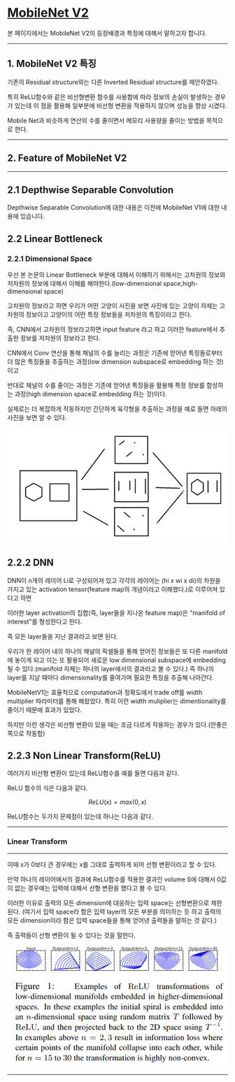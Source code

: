 # [MobileNet V2](https://arxiv.org/abs/1801.04381)
본 페이지에서는 MobileNet V2의 등장배경과 특징에 대해서 말하고자 합니다.

---

## 1. MobileNet V2 특징

기존의 Residual structure와는 다른 Inverted Residual structure를 제안하였다.

특히 ReLU함수와 같은 비선형변환 함수를 사용함에 따라 정보의 손실이 발생하는 경우가 있는데 이 점을 활용해 일부분에 비선형 변환을 적용하지 않으며 성능을 향상 시켰다.

Mobile Net과 비슷하게 연산의 수를 줄이면서 메모리 사용량을 줄이는 방법을 목적으로 한다.

---

## 2. Feature of MobileNet V2

---

## 2.1 Depthwise Separable Convolution

Depthwise Separable Convolution에 대한 내용은 이전에 MobileNet V1에 대한 내용에 있습니다.

## 2.2 Linear Bottleneck

### 2.2.1 Dimensional Space


우선 본 논문의 Linear Bottleneck 부분에 대해서 이해하기 위해서는 고차원의 정보와 저차원의 정보에 대해서 이해를 해야한다.(low-dimensional space,high-dimensional space)

고차원의 정보라고 하면 우리가 어떤 고양이 사진을 보면 사진에 있는 고양이 자체는 고차원의 정보이고 고양이의 어떤 특정 정보들을 저차원의 특징이라고 한다.

즉, CNN에서 고차원의 정보라고하면 input feature 라고 하고 이러한 feature에서 추출한 정보를 저차원의 정보라고 한다.

CNN에서 Conv 연산을 통해 채널의 수를 늘리는 과정은 기존에 얻어낸 특징들로부터 더 많은 특징들을 추출하는 과정(low dimension subspace로 embedding 하는 것)이고

반대로 채널의 수를 줄이는 과정은 기존에 얻어낸 특징들을 활용해 특정 정보를 합성하는 과정(high dimension space로 embedding 하는 것)이다.

실제로는 더 복잡하게 작동하지만 간단하게 육각형을 추출하는 과정을 예로 들면 아래의 사진을 보면 알 수 있다.

![1](./img/CNN.PNG)

## 2.2.2 DNN

DNN이 n개의 레이어 Li로 구성되어져 있고 각각의 레이어는 (hi x wi x di)의 차원을 가지고 있는 activation tensor(feature map의 개념이라고 이해했다.)로 이루어져 있다고 하면

이러한 layer activation의 집합(즉, layer들을 지나온 feature map)은 "manifold of interest"를 형성한다고 한다.

즉 모든 layer들을 지난 결과라고 보면 된다.

우리가 한 레이어 내의 하나의 채널의 픽셀들을 통해 얻어진 정보들은 또 다른 manifold에 놓이게 되고 이는 또 활용되어 새로운 low dimensional subspace에 embedding 될 수 있다.(manifold 자체는 하나의 layer에서의 결과라고 볼 수 있다.) 즉 하나의 layer를 지날 때마다 dimensionality를 줄여가며 필요한 특징을 추출해 나아간다.

MobileNetV1는 효율적으로 computation과 정확도에서 trade off를 width multiplier 파라미터를 통해 해왔었다. 특히 이런 width muliplier는 dimentionality를 줄이기 때문에 효과가 있었다.

하지만 이런 생각은 비선형 변환이 있을 때는 조금 다르게 작용하는 경우가 있다.(안좋은 쪽으로 작동함)

## 2.2.3 Non Linear Transform(ReLU)

여러가지 비선형 변환이 있는데 ReLU함수를 예를 들면 다음과 같다.

ReLU 함수의 식은 다음과 같다.

$$
ReLU(x) = max(0,x)
$$

ReLU함수는 두가지 문제점이 있는데 하나는 다음과 같다.

---

### Linear Transform

---

이때 x가 0보다 큰 경우에는 x를 그대로 출력하게 되어 선형 변환이라고 할 수 있다.

만약 하나의 레이어에서의 결과에 ReLU함수를 적용한 결과인 volume S에 대해서 0값이 없는 경우에는 입력에 대해서 선형 변환을 했다고 볼 수 있다. 

이러한 이유로 출력의 모든 dimension에 대응하는 입력 space는 선형변환으로 제한된다.
(여기서 입력 space라 함은 입력 layer의 모든 부분을 의미하는 듯 하고 출력의 모든 dimension이라 함은 입력 space들을 통해 얻어낸 출력들을 말하는 것 같다.)

즉 출력들이 선형 변환이 될 수 있다는 것을 말한다.


![2](./img/fig1.PNG)


---